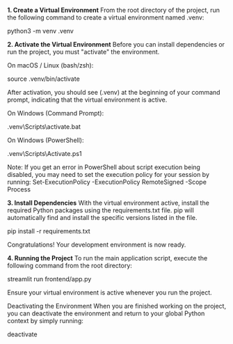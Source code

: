 **1. Create a Virtual Environment**
From the root directory of the project, run the following command to create a virtual environment named .venv:

python3 -m venv .venv

**2. Activate the Virtual Environment**
Before you can install dependencies or run the project, you must "activate" the environment.

On macOS / Linux (bash/zsh):

source .venv/bin/activate

After activation, you should see (.venv) at the beginning of your command prompt, indicating that the virtual environment is active.

On Windows (Command Prompt):

.venv\Scripts\activate.bat

On Windows (PowerShell):

.venv\Scripts\Activate.ps1

Note: If you get an error in PowerShell about script execution being disabled, you may need to set the execution policy for your session by running: Set-ExecutionPolicy -ExecutionPolicy RemoteSigned -Scope Process

**3. Install Dependencies**
With the virtual environment active, install the required Python packages using the requirements.txt file. pip will automatically find and install the specific versions listed in the file.

pip install -r requirements.txt

Congratulations! Your development environment is now ready.

**4. Running the Project**
To run the main application script, execute the following command from the root directory:

streamlit run frontend/app.py

Ensure your virtual environment is active whenever you run the project.

Deactivating the Environment
When you are finished working on the project, you can deactivate the environment and return to your global Python context by simply running:

deactivate
